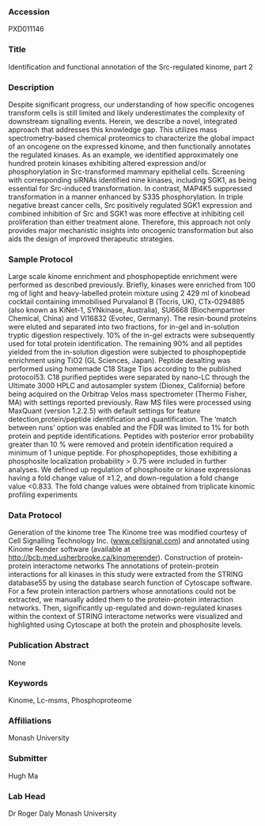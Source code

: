 ### Accession
PXD011146

### Title
Identification and functional annotation of the Src-regulated kinome, part 2

### Description
Despite significant progress, our understanding of how specific oncogenes transform cells is still limited and likely underestimates the complexity of downstream signalling events. Herein, we describe a novel, integrated approach that addresses this knowledge gap. This utilizes mass spectrometry-based chemical proteomics to characterize the global impact of an oncogene on the expressed kinome, and then functionally annotates the regulated kinases. As an example, we identified approximately one hundred protein kinases exhibiting altered expression and/or phosphorylation in Src-transformed mammary epithelial cells. Screening with corresponding siRNAs identified nine kinases, including SGK1, as being essential for Src-induced transformation. In contrast, MAP4K5 suppressed transformation in a manner enhanced by S335 phosphorylation. In triple negative breast cancer cells, Src positively regulated SGK1 expression and combined inhibition of Src and SGK1 was more effective at inhibiting cell proliferation than either treatment alone. Therefore, this approach not only provides major mechanistic insights into oncogenic transformation but also aids the design of improved therapeutic strategies.

### Sample Protocol
Large scale kinome enrichment and phosphopeptide enrichment were performed as described previously. Briefly, kinases were enriched from 100 mg of light and heavy-labelled protein mixture using 2 429 ml of kinobead cocktail containing immobilised Purvalanol B (Tocris, UK), CTx-0294885 (also known as KiNet-1, SYNkinase, Australia), SU6668 (Biochempartner Chemical, China) and VI16832 (Evotec, Germany). The resin-bound proteins were eluted and separated into two fractions, for in-gel and in-solution tryptic digestion respectively. 10% of the in-gel extracts were subsequently used for total protein identification. The remaining 90% and all peptides yielded from the in-solution digestion were subjected to phosphopeptide enrichment using TiO2 (GL Sciences, Japan). Peptide desalting was performed using homemade C18 Stage Tips according to the published protocol53. C18 purified peptides were separated by nano-LC through the Ultimate 3000 HPLC and autosampler system (Dionex, California) before being acquired on the Orbitrap Velos mass spectrometer (Thermo Fisher, MA) with settings reported previously. Raw MS files were processed using MaxQuant (version 1.2.2.5) with default settings for feature detection,protein/peptide identification and quantification. The ‘match between runs’ option was enabled and the FDR was limited to 1% for both protein and peptide identifications. Peptides with posterior error probability greater than 10 % were removed and protein identification required a minimum of 1 unique peptide. For phosphopeptides, those exhibiting a phosphosite localization probability > 0.75 were included in further analyses. We defined up regulation of phosphosite or kinase expressionas having a fold change value of ≥1.2, and down-regulation a fold change value <0.833. The fold change values were obtained from triplicate kinomic profiling experiments

### Data Protocol
Generation of the kinome tree The Kinome tree was modified courtesy of Cell Signalling Technology Inc. (www.cellsignal.com) and annotated using Kinome Render software (available at http://bcb.med.usherbrooke.ca/kinomerender). Construction of protein-protein interactome networks The annotations of protein-protein interactions for all kinases in this study were extracted from the STRING database55 by using the database search function of Cytoscape software. For a few protein interaction partners whose annotations could not be extracted, we manually added them to the protein-protein interaction networks. Then, significantly up-regulated and down-regulated kinases within the context of STRING interactome networks were visualized and highlighted using Cytoscape at both the protein and phosphosite levels.

### Publication Abstract
None

### Keywords
Kinome, Lc-msms, Phosphoproteome

### Affiliations
Monash University

### Submitter
Hugh Ma

### Lab Head
Dr Roger Daly
Monash University


